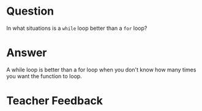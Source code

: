 # Question
In what situations is a `while` loop better than a `for` loop?

# Answer
A while loop is better than a for loop when you don't know how many times you want the function to loop.

# Teacher Feedback
